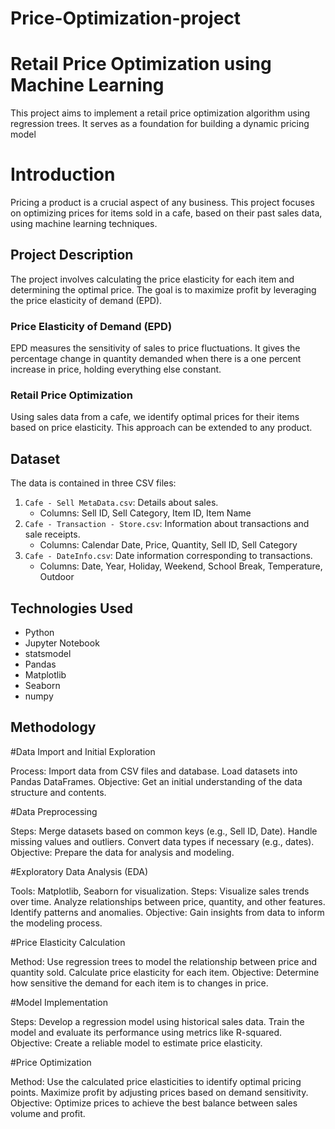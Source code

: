 # Price-Optimization-project
# Retail Price Optimization using Machine Learning

This project aims to implement a retail price optimization algorithm using regression trees. It serves as a foundation for building a dynamic pricing model
# Introduction
Pricing a product is a crucial aspect of any business. This project focuses on optimizing prices for items sold in a cafe, based on their past sales data, using machine learning techniques.
## Project Description
The project involves calculating the price elasticity for each item and determining the optimal price. The goal is to maximize profit by leveraging the price elasticity of demand (EPD).

### Price Elasticity of Demand (EPD)
EPD measures the sensitivity of sales to price fluctuations. It gives the percentage change in quantity demanded when there is a one percent increase in price, holding everything else constant.

### Retail Price Optimization
Using sales data from a cafe, we identify optimal prices for their items based on price elasticity. This approach can be extended to any product.

## Dataset
The data is contained in three CSV files:
1. `Cafe - Sell MetaData.csv`: Details about sales.
   - Columns: Sell ID, Sell Category, Item ID, Item Name
2. `Cafe - Transaction - Store.csv`: Information about transactions and sale receipts.
   - Columns: Calendar Date, Price, Quantity, Sell ID, Sell Category
3. `Cafe - DateInfo.csv`: Date information corresponding to transactions.
   - Columns: Date, Year, Holiday, Weekend, School Break, Temperature, Outdoor

## Technologies Used
- Python
- Jupyter Notebook
- statsmodel
- Pandas
- Matplotlib
- Seaborn
- numpy

## Methodology

#Data Import and Initial Exploration

Process:
Import data from CSV files and database.
Load datasets into Pandas DataFrames.
Objective: Get an initial understanding of the data structure and contents.

#Data Preprocessing

Steps:
Merge datasets based on common keys (e.g., Sell ID, Date).
Handle missing values and outliers.
Convert data types if necessary (e.g., dates).
Objective: Prepare the data for analysis and modeling.

#Exploratory Data Analysis (EDA)

Tools: Matplotlib, Seaborn for visualization.
Steps:
Visualize sales trends over time.
Analyze relationships between price, quantity, and other features.
Identify patterns and anomalies.
Objective: Gain insights from data to inform the modeling process.

#Price Elasticity Calculation

Method:
Use regression trees to model the relationship between price and quantity sold.
Calculate price elasticity for each item.
Objective: Determine how sensitive the demand for each item is to changes in price.

#Model Implementation

Steps:
Develop a regression model using historical sales data.
Train the model and evaluate its performance using metrics like R-squared.
Objective: Create a reliable model to estimate price elasticity.

#Price Optimization

Method:
Use the calculated price elasticities to identify optimal pricing points.
Maximize profit by adjusting prices based on demand sensitivity.
Objective: Optimize prices to achieve the best balance between sales volume and profit.


